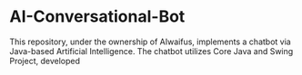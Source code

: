 # AI-Conversational-Bot
This repository, under the ownership of AIwaifus, implements a chatbot via Java-based Artificial Intelligence. The chatbot utilizes Core Java and Swing Project, developed